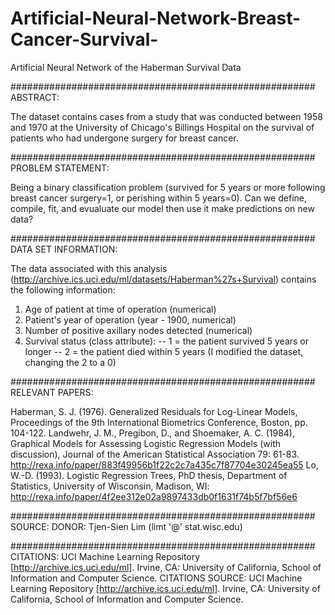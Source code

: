 # Artificial-Neural-Network-Breast-Cancer-Survival-

Artificial Neural Network of the Haberman Survival Data

#######################################################
ABSTRACT: 

The dataset contains cases from a study that was conducted between 1958 and 1970 at the University of Chicago's Billings Hospital on the survival of patients who had undergone surgery for breast cancer.

#######################################################
PROBLEM STATEMENT: 

Being a binary classification problem (survived for 5 years or more following breast cancer surgery=1, or perishing within 5 years=0). Can we define, compile, fit, and evualuate our model then use it make predictions on new data?

#######################################################
DATA SET INFORMATION:

The data associated with this analysis (http://archive.ics.uci.edu/ml/datasets/Haberman%27s+Survival) contains the following information:
 1. Age of patient at time of operation (numerical)
2. Patient's year of operation (year - 1900, numerical)
3. Number of positive axillary nodes detected (numerical)
4. Survival status (class attribute): 
-- 1 = the patient survived 5 years or longer
-- 2 = the patient died within 5 years (I modified the dataset, changing the 2 to a 0)

#######################################################
RELEVANT PAPERS:

Haberman, S. J. (1976). Generalized Residuals for Log-Linear Models, Proceedings of the 9th International Biometrics Conference, Boston, pp. 104-122.
Landwehr, J. M., Pregibon, D., and Shoemaker, A. C. (1984), Graphical Models for Assessing Logistic Regression Models (with discussion), Journal of the American Statistical Association 79: 61-83. http://rexa.info/paper/883f49956b1f22c2c7a435c7f87704e30245ea55
Lo, W.-D. (1993). Logistic Regression Trees, PhD thesis, Department of Statistics, University of Wisconsin, Madison, WI: http://rexa.info/paper/4f2ee312e02a9897433db0f1631f74b5f7bf56e6

#######################################################
SOURCE: 
DONOR: Tjen-Sien Lim (limt '@' stat.wisc.edu)

#######################################################
CITATIONS: UCI Machine Learning Repository [http://archive.ics.uci.edu/ml]. Irvine, CA: University of California, School of Information and Computer Science.
CITATIONS
SOURCE: UCI Machine Learning Repository [http://archive.ics.uci.edu/ml]. Irvine, CA: University of California, School of Information and Computer Science.
